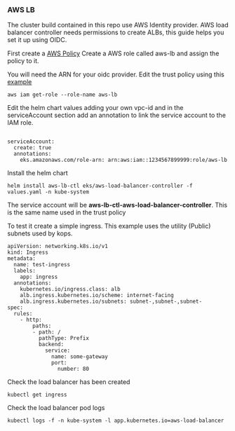 ### AWS LB

The cluster build contained in this repo use AWS Identity provider.  AWS load balancer controller needs permissions to create ALBs, this guide helps you set it up using OIDC.

First create a [AWS Policy](https://github.com/SvenTheSwede/kubernetes-icarus-project/edit/main/aws_lb_ctl/json/policy.json) 
Create a AWS role  called aws-lb and assign the policy to it.

You will need the ARN for your oidc provider.  Edit the trust policy using this [example](https://github.com/SvenTheSwede/kubernetes-icarus-project/edit/main/aws_lb_ctl/json/trust-policy.json)   

```
aws iam get-role --role-name aws-lb
```
Edit the helm chart values adding your own vpc-id and in the serviceAccount section add an annotation to link the service account to the IAM role.
```

serviceAccount:
  create: true
  annotations: 
    eks.amazonaws.com/role-arn: arn:aws:iam::1234567899999:role/aws-lb
```

Install the helm chart
```
helm install aws-lb-ctl eks/aws-load-balancer-controller -f values.yaml -n kube-system
```

The service account will be **aws-lb-ctl-aws-load-balancer-controller**.  This is the same name used in the trust policy

To test it create a simple ingress. This example uses the utility (Public) subnets used by kops.

```
apiVersion: networking.k8s.io/v1
kind: Ingress
metadata:
  name: test-ingress
  labels:
    app: ingress
  annotations:
    kubernetes.io/ingress.class: alb
    alb.ingress.kubernetes.io/scheme: internet-facing
    alb.ingress.kubernetes.io/subnets: subnet-,subnet-,subnet-
spec:
  rules:
    - http:
        paths:
        - path: /
          pathType: Prefix
          backend:
            service:
              name: some-gateway
              port: 
                number: 80
```

Check the load balancer has been created
```
kubectl get ingress
```

Check the load balancer pod logs
```
kubectl logs -f -n kube-system -l app.kubernetes.io=aws-load-balancer
```


